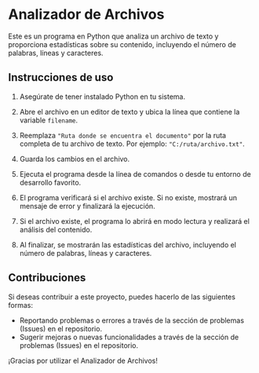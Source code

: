 # Analizador de Archivos

Este es un programa en Python que analiza un archivo de texto y proporciona estadísticas sobre su contenido, incluyendo el número de palabras, líneas y caracteres.

## Instrucciones de uso

1. Asegúrate de tener instalado Python en tu sistema.

2. Abre el archivo en un editor de texto y ubica la línea que contiene la variable `filename`.

3. Reemplaza `"Ruta donde se encuentra el documento"` por la ruta completa de tu archivo de texto. Por ejemplo: `"C:/ruta/archivo.txt"`.

4. Guarda los cambios en el archivo.

5. Ejecuta el programa desde la línea de comandos o desde tu entorno de desarrollo favorito.

6. El programa verificará si el archivo existe. Si no existe, mostrará un mensaje de error y finalizará la ejecución.

7. Si el archivo existe, el programa lo abrirá en modo lectura y realizará el análisis del contenido.

8. Al finalizar, se mostrarán las estadísticas del archivo, incluyendo el número de palabras, líneas y caracteres.

## Contribuciones

Si deseas contribuir a este proyecto, puedes hacerlo de las siguientes formas:

- Reportando problemas o errores a través de la sección de problemas (Issues) en el repositorio.
- Sugerir mejoras o nuevas funcionalidades a través de la sección de problemas (Issues) en el repositorio.


¡Gracias por utilizar el Analizador de Archivos!
